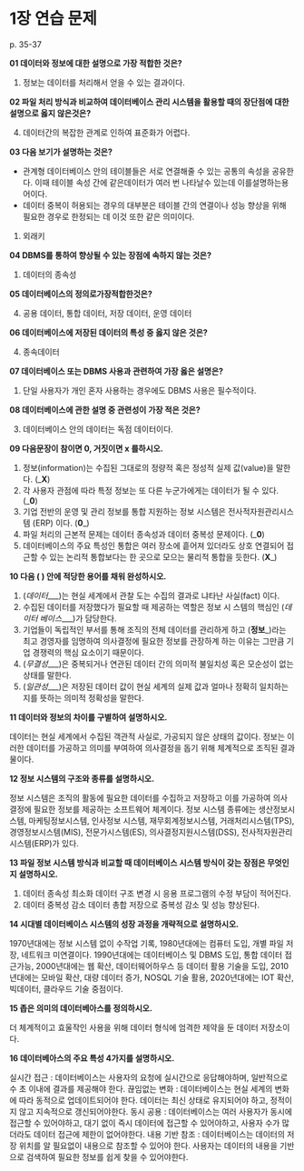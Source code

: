 # 1장 연습 문제

p. 35-37

**01 데이터와 정보에 대한 설명으로 가장 적합한 것은?**

1. 정보는 데이터를 처리해서 얻을 수 있는 결과이다.


**02 파일 처리 방식과 비교하여 데이터베이스 관리 시스템을 활용할 때의 장단점에 대한 설명으로 옳지 않은것은?**


4. 데이터간의 복잡한 관계로 인하여 표준화가 어렵다.

**03 다음 보기가 설명하는 것은?**

- 관계형 데이터베이스 안의 테이블들은 서로 연결해줄 수 있는 공통의 속성을 공유한다. 이때 테이블 속성 간에 같은데이터가 여러 번 나타날수 있는데 이를설명하는용어이다.
- 데이터 중복이 허용되는 경우의 대부분은 테이블 간의 연결이나 성능 향상을 위해 필요한 경우로 한정되는 데 이것 또한 같은 의미이다.

1. 외래키


**04 DBMS를 통하여 향상될 수 있는 장점에 속하지 않는 것은?**

1. 데이터의 종속성


**05 데이터베이스의 정의로가장적합한것은?**


4. 공용 데이터, 통합 데이터, 저장 데이터, 운영 데이터

**06 데이터베이스에 저장된 데이터의 특성 중 옳지 않은 것은?**


4. 종속데이터

**07 데이터베이스 또는 DBMS 사용과 관련하여 가장 옳은 설명은?**

1. 단일 사용자가 개인 혼자 사용하는 경우에도 DBMS 사용은 필수적이다.


**08 데이터베이스에 관한 설명 중 관련성이 가장 적은 것은?**


3. 데이터베이스 안의 데이터는 독점 데이터이다.


**09 다음문장이 참이면 0, 거짓이면 x 를하시오.**

1. 정보(information)는 수집된 그대로의 정량적 혹은 정성적 실제 값(value)을 말한다. (___X__)
2. 각 사용자 관점에 따라 특정 정보는 또 다른 누군가에게는 데이터가 될 수 있다. (___0__)
3. 기업 전반의 운영 및 관리 정보를 통합 지원하는 정보 시스템은 전사적자원관리시스템 (ERP) 이다. (__0___)
4. 파일 처리의 근본적 문제는 데이터 종속성과 데이터 중복성 문제이다. (___0__)
5. 데이터베이스의 주요 특성인 통합은 여러 장소에 흩어져 있더라도 상호 연결되어 접근할 수 있는 논리적 통합보다는 한 곳으로 모으는 물리적 통합을 듯한다. (__X___)

**10 다음 ( ) 안에 적당한 용어를 채워 완성하시오.**

1. (_데이터____)는 현실 세계에서 관찰 도는 수집의 결과로 냐타난 사실(fact) 이다.
2. 수집된 데이터를 저장했다가 필요할 때 제공하는 역할은 정보 시 스템의 핵심인 (_데이터 베이스____)가 담당한다.
3. 기업들이 독립적인 부서를 통해 조직의 전체 데이터를 관리하게 하고 (__정보___)라는 최고 경영자를 임명하여 의사결정에 필요한 정보를 관장하계 하는 이유는 그만큼 기업 경쟁력의 핵심 요소이기 때문이다.
4. (_무결성____)은 중복되거나 연관된 데이터 간의 의미적 불일치성 혹은 모순성이 없는 상태를 말한다.
5. (_일관성____)은 저장된 데이터 값이 현실 세계의 실제 값과 얼마나 정확히 일치하는지를 뜻하는 의미적 정확성을 말한다.

**11 데이터와 정보의 차이를 구별하여 설명하시오.**

데이터는 현실 세계에서 수집된 객관적 사실로, 가공되지 않은 상태의 값이다. 정보는 이러한 데이터를 가공하고 의미를 부여하여 의사결정을 돕기 위해 체계적으로 조직된 결과물이다. 

**12 정보 시스템의 구조와 종류를 설명하시오.**

정보 시스템은 조직의 활동에 필요한 데이터를 수집하고 저장하고 이를 가공하여 의사 결정에 필요한 정보를 제공하는 소프트웨어 체계이다. 
정보 시스템 종류에는 생산정보시스템, 마케팅정보시스템, 인사정보 시스템, 재무회계정보시스템, 거래처리시스템(TPS), 경영정보시스템(MIS), 전문가시스템(ES), 의사결정지원시스템(DSS), 전사적자원관리시스템(ERP)가 있다.

**13 파일 정보 시스템 방식과 비교할 때 데이터베이스 시스템 방식이 갖는 장점은 무엇인지 설명하시오.**

1. 데이터 종속성 최소화
   데이터 구조 변경 시 응용 프로그램의 수정 부담이 적어진다.
2. 데이터 중복성 감소
   데이터 총합 저장으로 중복성 감소 및 성능 향상된다.
   
**14 시대별 데이터베이스 시스템의 성장 과정을 개략적으로 설명하시오.**

1970년대에는 정보 시스템 없이 수작업 기록, 1980년대에는 컴퓨터 도입, 개별 파일 저장, 네트워크 미연결이다. 1990년대에는 데이터베이스 및 DBMS 도입, 통합 데이터 접근가능, 2000년대에는 웹 확산, 데이터웨어하우스 등 데이터 활용 기술을 도입,
2010년대에는 모바일 확산, 대량 데이터 증가, NOSQL 기술 활용, 2020년대에는 IOT 확산, 빅데이터, 클라우드 기술 중점이다.
   
**15 좁은 의미의 데이터베아스를 정의하시오.**

더 체계적이고 효울작인 사용을 위해 데이터 형식에 엄격한 제약을 둔 데이터 저장소이다.

**16 데이터베아스의 주요 특성 4가지를 설명하시오.**

실시간 접근 : 데이터베이스는 사용자의 요청에 실시간으로 응답해야하며, 일반적으로 수 초 이내에 결과를 제공해야 한다.
끊임없는 변화 : 데이터베이스는 현실 세계의 변화에 따라 동적으로 업데이트되어야 한다. 데이터는 최신 상태로 유지되어야 하고, 정적이지 않고 지속적으로 갱신되어야한다.
동시 공용 : 데이터베이스는 여러 사용자가 동시에 접근할 수 있어야하고, 대기 없이 즉시 데이터에 접근할 수 있어야하고, 사용자 수가 많더라도 데이터 접근에 제한이 없어야한다.
내용 기반 참조 : 데이터베이스는 데이터의 저장 위치를 알 필요없이 내용으로 참조할 수 있어야 한다. 사용자는 데이터의 내용을 기반으로 검색하여 필요한 정보를 쉽게 찾을 수 있어야한다.
